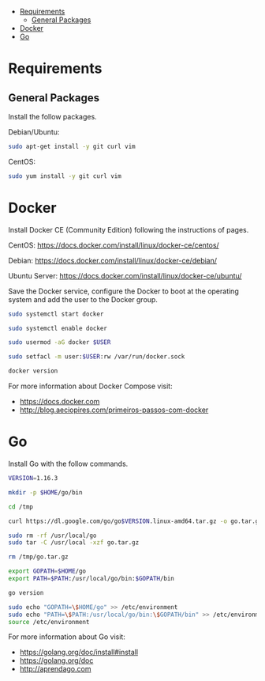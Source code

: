 <!-- TOC -->

- [Requirements](#requirements)
  - [General Packages](#general-packages)
- [Docker](#docker)
- [Go](#go)

<!-- TOC -->

# Requirements

## General Packages

Install the follow packages.

Debian/Ubuntu:

```bash
sudo apt-get install -y git curl vim
```

CentOS:

```bash
sudo yum install -y git curl vim
```

# Docker

Install Docker CE (Community Edition) following the instructions of pages.

CentOS: https://docs.docker.com/install/linux/docker-ce/centos/

Debian: https://docs.docker.com/install/linux/docker-ce/debian/

Ubuntu Server: https://docs.docker.com/install/linux/docker-ce/ubuntu/

Save the Docker service, configure the Docker to boot at the operating system and add the user to the Docker group.

```bash
sudo systemctl start docker

sudo systemctl enable docker

sudo usermod -aG docker $USER

sudo setfacl -m user:$USER:rw /var/run/docker.sock

docker version
```

For more information about Docker Compose visit:

* https://docs.docker.com
* http://blog.aeciopires.com/primeiros-passos-com-docker

# Go

Install Go with the follow commands.

```bash
VERSION=1.16.3

mkdir -p $HOME/go/bin

cd /tmp

curl https://dl.google.com/go/go$VERSION.linux-amd64.tar.gz -o go.tar.gz

sudo rm -rf /usr/local/go 
sudo tar -C /usr/local -xzf go.tar.gz

rm /tmp/go.tar.gz

export GOPATH=$HOME/go
export PATH=$PATH:/usr/local/go/bin:$GOPATH/bin

go version

sudo echo "GOPATH=\$HOME/go" >> /etc/environment
sudo echo "PATH=\$PATH:/usr/local/go/bin:\$GOPATH/bin" >> /etc/environment
source /etc/environment
```

For more information about Go visit:

* https://golang.org/doc/install#install
* https://golang.org/doc
* http://aprendago.com
